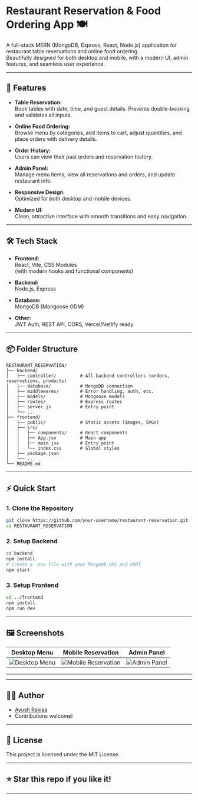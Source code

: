 # Restaurant Reservation & Food Ordering App 🍽️

A full-stack MERN (MongoDB, Express, React, Node.js) application for restaurant table reservations and online food ordering.  
Beautifully designed for both desktop and mobile, with a modern UI, admin features, and seamless user experience.

---

## 🚀 Features

- **Table Reservation:**  
  Book tables with date, time, and guest details. Prevents double-booking and validates all inputs.

- **Online Food Ordering:**  
  Browse menu by categories, add items to cart, adjust quantities, and place orders with delivery details.

- **Order History:**  
  Users can view their past orders and reservation history.

- **Admin Panel:**  
  Manage menu items, view all reservations and orders, and update restaurant info.

- **Responsive Design:**  
  Optimized for both desktop and mobile devices.

- **Modern UI:**  
  Clean, attractive interface with smooth transitions and easy navigation.

---

## 🛠️ Tech Stack

- **Frontend:**  
  React, Vite, CSS Modules  
  (with modern hooks and functional components)

- **Backend:**  
  Node.js, Express

- **Database:**  
  MongoDB (Mongoose ODM)

- **Other:**  
  JWT Auth, REST API, CORS, Vercel/Netlify ready

---

## 📦 Folder Structure

```
RESTAURANT_RESERVATION/
├── backend/
│   ├── controller/         # All backend controllers (orders, reservations, products)
│   ├── database/           # MongoDB connection
│   ├── middlewares/        # Error handling, auth, etc.
│   ├── models/             # Mongoose models
│   ├── routes/             # Express routes
│   ├── server.js           # Entry point
│   └── ...
├── frontend/
│   ├── public/             # Static assets (images, SVGs)
│   ├── src/
│   │   ├── components/     # React components
│   │   ├── App.jsx         # Main app
│   │   ├── main.jsx        # Entry point
│   │   └── index.css       # Global styles
│   ├── package.json
│   └── ...
└── README.md
```

---

## ⚡ Quick Start

### 1. Clone the Repository

```bash
git clone https://github.com/your-username/restaurant-reservation.git
cd RESTAURANT_RESERVATION
```

### 2. Setup Backend

```bash
cd backend
npm install
# Create a .env file with your MongoDB URI and PORT
npm start
```

### 3. Setup Frontend

```bash
cd ../frontend
npm install
npm run dev
```




---

## 🖼️ Screenshots

| Desktop Menu | Mobile Reservation | Admin Panel |
|:------------:|:-----------------:|:-----------:|
| ![Desktop Menu](public/about1.png) | ![Mobile Reservation](public/about2.jpg) | ![Admin Panel](public/about3.jpg) |

---



---

## 👨‍💻 Author

- [Ayush Rskiaa](https://github.com/ayushrskiaa09)
- Contributions welcome!

---

## 📄 License

This project is licensed under the MIT License.

---

## ⭐️ Star this repo if you like it!

---
